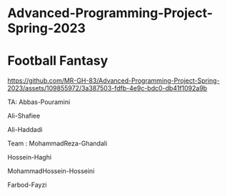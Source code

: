 # Advanced-Programming-Project-Spring-2023
# Football Fantasy 


https://github.com/MR-GH-83/Advanced-Programming-Project-Spring-2023/assets/109855972/3a387503-fdfb-4e9c-bdc0-db41f1092a9b


TA: Abbas-Pouramini

Ali-Shafiee

Ali-Haddadi

Team : MohammadReza-Ghandali

Hossein-Haghi

MohammadHossein-Hosseini

Farbod-Fayzi

